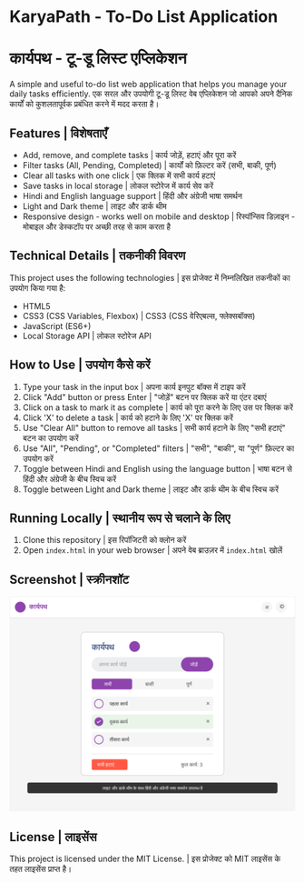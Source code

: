 # KaryaPath - To-Do List Application
# कार्यपथ - टू-डू लिस्ट एप्लिकेशन

A simple and useful to-do list web application that helps you manage your daily tasks efficiently.
एक सरल और उपयोगी टू-डू लिस्ट वेब एप्लिकेशन जो आपको अपने दैनिक कार्यों को कुशलतापूर्वक प्रबंधित करने में मदद करता है।

## Features | विशेषताएँ

- Add, remove, and complete tasks | कार्य जोड़ें, हटाएं और पूरा करें
- Filter tasks (All, Pending, Completed) | कार्यों को फ़िल्टर करें (सभी, बाकी, पूर्ण)
- Clear all tasks with one click | एक क्लिक में सभी कार्य हटाएं
- Save tasks in local storage | लोकल स्टोरेज में कार्य सेव करें
- Hindi and English language support | हिंदी और अंग्रेजी भाषा समर्थन
- Light and Dark theme | लाइट और डार्क थीम
- Responsive design - works well on mobile and desktop | रिस्पॉन्सिव डिज़ाइन - मोबाइल और डेस्कटॉप पर अच्छी तरह से काम करता है

## Technical Details | तकनीकी विवरण

This project uses the following technologies | इस प्रोजेक्ट में निम्नलिखित तकनीकों का उपयोग किया गया है:

- HTML5
- CSS3 (CSS Variables, Flexbox) | CSS3 (CSS वेरिएबल्स, फ्लेक्सबॉक्स)
- JavaScript (ES6+)
- Local Storage API | लोकल स्टोरेज API

## How to Use | उपयोग कैसे करें

1. Type your task in the input box | अपना कार्य इनपुट बॉक्स में टाइप करें
2. Click "Add" button or press Enter | "जोड़ें" बटन पर क्लिक करें या एंटर दबाएं
3. Click on a task to mark it as complete | कार्य को पूरा करने के लिए उस पर क्लिक करें
4. Click 'X' to delete a task | कार्य को हटाने के लिए 'X' पर क्लिक करें
5. Use "Clear All" button to remove all tasks | सभी कार्य हटाने के लिए "सभी हटाएं" बटन का उपयोग करें
6. Use "All", "Pending", or "Completed" filters | "सभी", "बाकी", या "पूर्ण" फ़िल्टर का उपयोग करें
7. Toggle between Hindi and English using the language button | भाषा बटन से हिंदी और अंग्रेजी के बीच स्विच करें
8. Toggle between Light and Dark theme | लाइट और डार्क थीम के बीच स्विच करें

## Running Locally | स्थानीय रूप से चलाने के लिए

1. Clone this repository | इस रिपॉजिटरी को क्लोन करें
2. Open `index.html` in your web browser | अपने वेब ब्राउज़र में `index.html` खोलें

## Screenshot | स्क्रीनशॉट

![KaryaPath Screenshot | कार्यपथ स्क्रीनशॉट](screenshot.svg)

## License | लाइसेंस

This project is licensed under the MIT License. | इस प्रोजेक्ट को MIT लाइसेंस के तहत लाइसेंस प्राप्त है। 